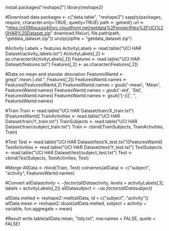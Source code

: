 install.packages("reshape2")
library(reshape2)

#Download data
packages <- c("data.table", "reshape2")
sapply(packages, require, character.only=TRUE, quietly=TRUE)
path <- getwd()
url <- "https://d396qusza40orc.cloudfront.net/getdata%2Fprojectfiles%2FUCI%20HAR%20Dataset.zip"
download.file(url, file.path(path, "getdata_dataset.zip"))
unzip(zipfile = "getdata_dataset.zip")

#Activity Labels + features
ActivityLabels <- read.table("UCI HAR Dataset/activity_labels.txt")
ActivityLabels[,2] <- as.character(ActivityLabels[,2])
Features <- read.table("UCI HAR Dataset/features.txt")
Features[,2] <- as.character(Features[,2])

#Data on mean and standar desviation
FeaturesWantd <- grep(".*mean.*|.*std.*", Features[,2])
FeaturesWantd.names <- Features[FeaturesWantd,2]
FeaturesWantd.names = gsub('-mean', 'Mean', FeaturesWantd.names)
FeaturesWantd.names = gsub('-std', 'Std', FeaturesWantd.names)
FeaturesWantd.names <- gsub('[-()]', '', FeaturesWantd.names)

#Train
Train <- read.table("UCI HAR Dataset/train/X_train.txt")[FeaturesWantd]
TrainActivities <- read.table("UCI HAR Dataset/train/Y_train.txt")
TrainSubjects <- read.table("UCI HAR Dataset/train/subject_train.txt")
Train <- cbind(TrainSubjects, TrainActivities, Train)

#Test
Test <- read.table("UCI HAR Dataset/test/X_test.txt")[FeaturesWantd]
TestActivities <- read.table("UCI HAR Dataset/test/Y_test.txt")
TestSubjects <- read.table("UCI HAR Dataset/test/subject_test.txt")
Test <- cbind(TestSubjects, TestActivities, Test)

#Merge
AllData <- rbind(Train, Test)
colnames(allData) <- c("subject", "activity", FeaturesWantd.names)

#Convert
allData$activity <- factor(allData$activity, levels = activityLabels[,1], labels = activityLabels[,2])
allData$subject <- as.factor(allData$subject)

allData.melted <- reshape2::melt(allData, id = c("subject", "activity"))
allData.mean <- reshape2::dcast(allData.melted, subject + activity ~ variable, fun.aggregate = mean)


#Result
write.table(allData.mean, "tidy.txt", row.names = FALSE, quote = FALSE)

